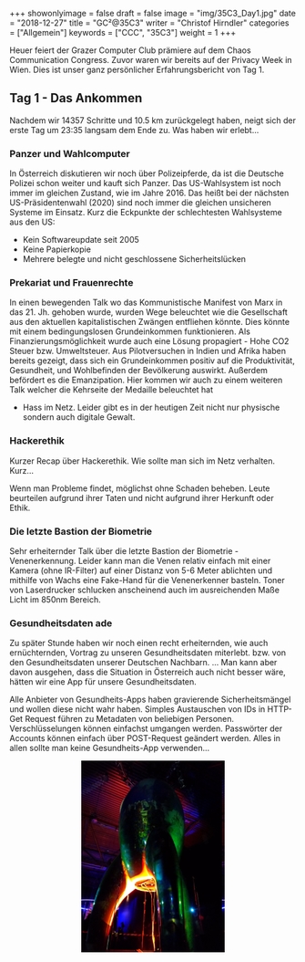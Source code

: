 +++
showonlyimage = false
draft = false
image = "img/35C3_Day1.jpg"
date = "2018-12-27"
title = "GC²@35C3"
writer = "Christof Hirndler"
categories = ["Allgemein"]
keywords = ["CCC", "35C3"]
weight = 1
+++

Heuer feiert der Grazer Computer Club prämiere auf dem Chaos Communication
Congress. Zuvor waren wir bereits auf der Privacy Week in Wien.
Dies ist unser ganz persönlicher Erfahrungsbericht von Tag 1.
<!--more-->

## Tag 1 - Das Ankommen ##

Nachdem wir 14357 Schritte und 10.5 km zurückgelegt haben, neigt sich der erste
Tag um 23:35 langsam dem Ende zu. Was haben wir erlebt...

### Panzer und Wahlcomputer ###

In Österreich diskutieren wir noch über Polizeipferde, da ist die Deutsche
Polizei schon weiter und kauft sich Panzer. Das US-Wahlsystem ist noch immer im
gleichen Zustand, wie im Jahre 2016. Das heißt bei der nächsten
US-Präsidentenwahl (2020) sind noch immer die gleichen unsicheren Systeme im 
Einsatz. Kurz die Eckpunkte der schlechtesten Wahlsysteme aus den US:

* Kein Softwareupdate seit 2005
* Keine Papierkopie
* Mehrere belegte und nicht geschlossene Sicherheitslücken

### Prekariat und Frauenrechte ###

In einen bewegenden Talk wo das Kommunistische Manifest von Marx in das 21. Jh.
gehoben wurde, wurden Wege beleuchtet wie die Gesellschaft aus den aktuellen
kapitalistischen Zwängen entfliehen könnte. Dies könnte mit einem
bedingungslosen Grundeinkommen funktionieren. Als Finanzierungsmöglichkeit
wurde auch eine Lösung propagiert - Hohe CO2 Steuer bzw. Umweltsteuer. Aus
Pilotversuchen in Indien und Afrika haben bereits gezeigt, dass sich ein
Grundeinkommen positiv auf die Produktivität, Gesundheit, und Wohlbefinden der
Bevölkerung auswirkt. Außerdem befördert es die Emanzipation. Hier kommen wir
auch zu einem weiteren Talk welcher die Kehrseite der Medaille beleuchtet hat 
- Hass im Netz. Leider gibt es in der heutigen Zeit nicht nur physische sondern
auch digitale Gewalt.

### Hackerethik ###

Kurzer Recap über Hackerethik. Wie sollte man sich im Netz verhalten. Kurz...

Wenn man Probleme findet, möglichst ohne Schaden beheben. Leute beurteilen 
aufgrund ihrer Taten und nicht aufgrund ihrer Herkunft oder Ethik.

### Die letzte Bastion der Biometrie ###

Sehr erheiternder Talk über die letzte Bastion der Biometrie - Venenerkennung.
Leider kann man die Venen relativ einfach mit einer Kamera (ohne IR-Filter) auf 
einer Distanz von 5-6 Meter ablichten und mithilfe von Wachs eine Fake-Hand für 
die Venenerkenner basteln. Toner von Laserdrucker schlucken anscheinend auch 
im ausreichenden Maße Licht im 850nm Bereich.

### Gesundheitsdaten ade ###

Zu später Stunde haben wir noch einen recht erheiternden, wie auch ernüchternden,
Vortrag zu unseren Gesundheitsdaten miterlebt. bzw. von den Gesundheitsdaten 
unserer Deutschen Nachbarn. ... Man kann aber davon ausgehen, dass die Situation
in Österreich auch nicht besser wäre, hätten wir eine App für unsere 
Gesundheitsdaten.

Alle Anbieter von Gesundheits-Apps haben gravierende Sicherheitsmängel und
wollen diese nicht wahr haben. Simples Austauschen von IDs in HTTP-Get Request
führen zu Metadaten von beliebigen Personen. Verschlüsselungen können einfachst
umgangen werden. Passwörter der Accounts können einfach über POST-Request 
geändert werden. Alles in allen sollte man keine Gesundheits-App verwenden...

<center>
<img src="../../img/35C3_Day1_detail.jpg" alt="Rocket" width="50%"></img>
</center>
